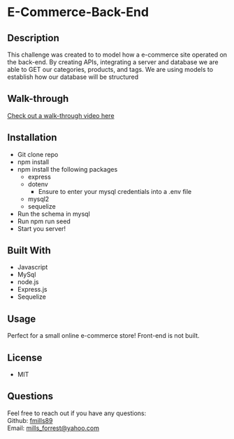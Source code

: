 # E-Commerce-Back-End

## Description
This challenge was created to to model how a e-commerce site operated on the back-end.
By creating APIs, integrating a server and database we are able to GET our categories, products, and tags.
We are using models to establish how our database will be structured 

## Walk-through
<a href="https://drive.google.com/file/d/1hJCz9o2y2JZ36Cp8jCdOCVUjWLxqnhPI/view">Check out a walk-through video here</a>

## Installation
- Git clone repo
- npm install
- npm install the following packages
  - express
  - dotenv
    - Ensure to enter your mysql credentials into a .env file 
  - mysql2
  - sequelize
- Run the schema in mysql
- Run npm run seed
- Start you server!

## Built With
- Javascript
- MySql
- node.js
- Express.js
- Sequelize

## Usage
Perfect for a small online e-commerce store! Front-end is not built.

## License
- MIT

## Questions
Feel free to reach out if you have any questions: </br>
Github: <a href="www.github.com/fmills89">fmills89</a> </br>
Email: <a href="mailto:mills_forrest@yahoo.com">mills_forrest@yahoo.com</a>
